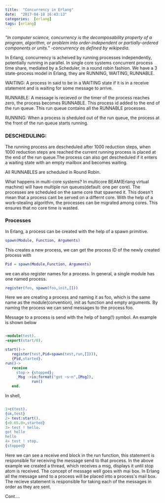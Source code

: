 ```yaml
---
title:  "Concurrency in Erlang"
date:  "2017-04-18 16:43:13"
categories:  [erlang]
tags: [erlang]
---
```


*"In computer science, concurrency is the decomposability property of a program, algorithm, or problem into order-independent or partially-ordered components or units." -concurrency as defined by wikipedia.*



In Erlang, concurrency is acheived by running processes independently, potentially running in parallel. In single core systems concurrent process time share, mediated by a Scheduler, in a round robin fashion. We have a 3 state-process model in Erlang, they are RUNNING, WAITING, RUNNABLE.

WAITING: A process in said to be in a WAITING state if it is in a receive statement and is waiting for some message to arrive.

RUNNABLE: A message is recieved or the timer of the process reaches zero, the process becomes RUNNABLE. This process id added to the end of the run queue. This run queue contains all the RUNNABLE processes.

RUNNING: When a process is sheduled out of the run queue, the process at the front of the run queue starts running.

<h3>DESCHEDULING:</h3>

The running process are descheduled after 1000 reduction steps, when 1000 reduction steps are reached the current running process is placed at the end of the run queue.The process can also get descheduled if it enters a waiting state with an empty mailbox and becomes waiting.

All RUNNABLES are scheduled in Round Robin.

What happens in multi-core systems? In multicore BEAM(Erlang virtual machine) will have multiple run queues(default: one per core). The processes are scheduled on the same core that spawned it. This doesn't mean that a process cant be served on a differnt core. With the help of a work-stealing algorithm, the processes can be migrated among cores. This ensures that no core time is wasted.


<h3>Processes</h3>
In Erlang, a process can be created with the help of a spawn primitive.

```erlang
spawn(Module, Function, Arguments)
```
This creates a new process, we can get the process ID of the newly created process with

```erlang
Pid = spawn(Module,Function, Arguments)
```
we can also register names for a process. In general, a single module has one named process.

```erlang
register(foo, spawn(foo,init,[]))
```
Here we are creating a process and naming it as foo, which is the same name as the module(convention), init as function and empty arguments. By naming the process we can send messages to the process foo.

Message to a process is send with the help of bang(!) symbol. An example is shown below

```erlang

-module(test).
-export(start/0).

start()->
   register(test,Pid=spawn(test,run,[]))),
   {Pid,started}.
run()->
   receive
     stop-> {stopped};
	 _Msg ->io:format("got ~s~n",[Msg]),
	        run()
   end.
   ```
 
In shell,

```erlang

1>c(test).
{ok,test}
2> test:start().
{<0.65.0>,started}
3> test ! hello.
got hello
hello
4> test ! stop.
{stopped}

```
Here we can see a receive end block in the run function, this statement is responsible for receiving the message send to that process. In the above example we created a thread, which receives a msg, displays it until stop atom is received. The concept of message well goes with mai box. In Erlang all the message send to a process will be placed into a process's mail box. The recieve statement is responsible for taking each of the messages in order as they are sent.

Cont....
